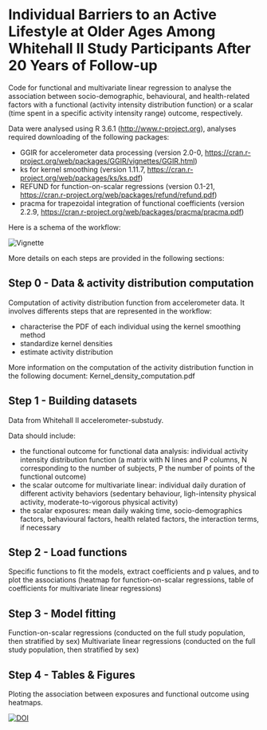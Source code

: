 # Individual Barriers to an Active Lifestyle at Older Ages Among Whitehall II Study Participants After 20 Years of Follow-up

Code for functional and multivariate linear regression to analyse the association between socio-demographic, behavioural, and health-related factors with a functional (activity intensity distribution function) or a scalar (time spent in a specific activity intensity range) outcome, respectively.

Data were analysed using R 3.6.1 (http://www.r-project.org), analyses required downloading of the following packages:
- GGIR for accelerometer data processing (version 2.0-0, https://cran.r-project.org/web/packages/GGIR/vignettes/GGIR.html)
- ks for kernel smoothing (version 1.11.7, https://cran.r-project.org/web/packages/ks/ks.pdf)
- REFUND for function-on-scalar regressions (version 0.1-21, https://cran.r-project.org/web/packages/refund/refund.pdf)
- pracma for trapezoidal integration of functional coefficients (version 2.2.9, https://cran.r-project.org/web/packages/pracma/pracma.pdf)

Here is a schema of the workflow: 

![Vignette](https://user-images.githubusercontent.com/42891458/206490791-0dd0d6dd-cc03-48fb-b9b8-f8633eb493a8.PNG)

More details on each steps are provided in the following sections:

## Step 0 - Data & activity distribution computation
Computation of activity distribution function from accelerometer data. It involves differents steps that are represented in the workflow: 
- characterise the PDF of each individual using the kernel smoothing method
- standardize kernel densities
- estimate activity distribution 

More information on the computation of the activity distribution function in the following document: Kernel_density_computation.pdf

## Step 1 - Building datasets  
Data from Whitehall II accelerometer-substudy. 

Data should include:
- the functional outcome for functional data analysis: individual activity intensity distribution function (a matrix with N lines and P columns, N corresponding to the number of subjects, P the number of points of the functional outcome)
- the scalar outcome for multivariate linear: individual daily duration of different activity behaviors (sedentary behaviour, ligh-intensity physical activity, moderate-to-vigorous physical activity)
- the scalar exposures: mean daily waking time, socio-demographics factors, behavioural factors, health related factors, the interaction terms, if necessary 

## Step 2 - Load functions
Specific functions to fit the models, extract coefficients and p values, and to plot the associations (heatmap for function-on-scalar regressions, table of coefficients for multivariate linear regressions)

## Step 3 - Model fitting
Function-on-scalar regressions (conducted on the full study population, then stratified by sex)
Multivariate linear regressions (conducted on the full study population, then stratified by sex)

## Step 4 - Tables & Figures
Ploting the association between exposures and functional outcome using heatmaps.

[![DOI](https://zenodo.org/badge/382270985.svg)](https://zenodo.org/badge/latestdoi/382270985)
